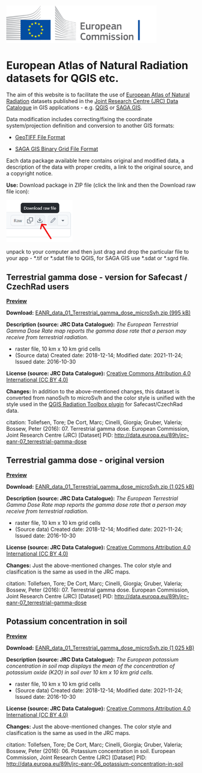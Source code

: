  <img src="_images/EC_logo.png" alt="logo of European Commission" width="400"/>

# European Atlas of Natural Radiation datasets for QGIS etc.

The aim of this website is to facilitate the use of [European Atlas of Natural Radiation](https://remon.jrc.ec.europa.eu/About/Atlas-of-Natural-Radiation) datasets published in the [Joint Research Centre (JRC) Data Catalogue](https://data.jrc.ec.europa.eu/collection/id-0057) in GIS applications - e.g. [QGIS](https://qgis.org/) or [SAGA GIS](https://sourceforge.net/projects/saga-gis/).

Data modification includes correcting/fixing the coordinate system/projection definition and conversion to another GIS formats:

- [GeoTIFF File Format](https://gdal.org/en/stable/drivers/raster/gtiff.html)

- [SAGA GIS Binary Grid File Format](https://gdal.org/en/stable/drivers/raster/sdat.html)

Each data package available here contains original and modified data, a description of the data with proper credits, a link to the original source, and a copyright notice.

**Use:**
Download package in ZIP file (click the link and then the Download raw file icon):

<img src="_images/download_raw.png" alt="Download raw file icon">

unpack to your computer and then just drag and drop the particular file to your app - *.tif or *.sdat file to QGIS, for SAGA GIS use *.sdat or *.sgrd file.



## Terrestrial gamma dose - version for Safecast / CzechRad users

**[Preview](_images/EANR_Terrestrial_gamma_dose_microSvh_preview.jpg)**

**Download:** [EANR_data_01_Terrestrial_gamma_dose_microSvh.zip (995 kB)](https://github.com/juhele/opengeodata/blob/master/EANR_data/_data/EANR_data_01_Terrestrial_gamma_dose_microSvh.zip)

**Description (source: JRC Data Catalogue):**
*The European Terrestrial Gamma Dose Rate map reports the gamma dose rate that a person may receive from terrestrial radiation.*
- raster file, 10 km x 10 km grid cells
- (Source data) Created date: 2018-12-14; Modified date: 2021-11-24; Issued date: 2016-10-30

**License (source: JRC Data Catalogue):** [Creative Commons Attribution 4.0 International (CC BY 4.0)](https://creativecommons.org/licenses/by/4.0)

**Changes:**
In addition to the above-mentioned changes, this dataset is converted from nanoSv/h to microSv/h and the color style is unified with the style used in the [QGIS Radiation Toolbox plugin](https://opengeolabs.gitlab.io/radiation-toolbox/qgis-radiation-toolbox-plugin/) for Safecast/CzechRad data.

citation:
Tollefsen, Tore; De Cort, Marc; Cinelli, Giorgia; Gruber, Valeria; Bossew, Peter (2016): 07. Terrestrial gamma dose. European Commission, Joint Research Centre (JRC) [Dataset] PID: http://data.europa.eu/89h/jrc-eanr-07_terrestrial-gamma-dose

## Terrestrial gamma dose - original version

**[Preview](_images/EANR_Terrestrial_gamma_dose_nSvh_preview.jpg)**

**Download:** [EANR_data_01_Terrestrial_gamma_dose_microSvh.zip (1 025 kB)](https://github.com/juhele/opengeodata/blob/master/EANR_data/_data/EANR_data_02_Terrestrial_gamma_dose_nanoSvh.zip)

**Description (source: JRC Data Catalogue):**
*The European Terrestrial Gamma Dose Rate map reports the gamma dose rate that a person may receive from terrestrial radiation.*
- raster file, 10 km x 10 km grid cells
- (Source data) Created date: 2018-12-14; Modified date: 2021-11-24; Issued date: 2016-10-30

**License (source: JRC Data Catalogue):** [Creative Commons Attribution 4.0 International (CC BY 4.0)](https://creativecommons.org/licenses/by/4.0)

**Changes:**
Just the above-mentioned changes. The color style and clasification is the same as used in the JRC maps.

citation:
Tollefsen, Tore; De Cort, Marc; Cinelli, Giorgia; Gruber, Valeria; Bossew, Peter (2016): 07. Terrestrial gamma dose. European Commission, Joint Research Centre (JRC) [Dataset] PID: http://data.europa.eu/89h/jrc-eanr-07_terrestrial-gamma-dose


## Potassium concentration in soil

**[Preview](_images/EANR_Potassium_in_soil_preview.jpg)**

**Download:** [EANR_data_01_Terrestrial_gamma_dose_microSvh.zip (1 025 kB)](https://github.com/juhele/opengeodata/blob/master/EANR_data/_data/EANR_data_02_Terrestrial_gamma_dose_nanoSvh.zip)

**Description (source: JRC Data Catalogue):**
*The European potassium concentration in soil map displays the mean of the concentration of potassium oxide (K2O) in soil over 10 km x 10 km grid cells.*
- raster file, 10 km x 10 km grid cells
- (Source data) Created date: 2018-12-14; Modified date: 2021-11-24; Issued date: 2016-10-30

**License (source: JRC Data Catalogue):** [Creative Commons Attribution 4.0 International (CC BY 4.0)](https://creativecommons.org/licenses/by/4.0)

**Changes:**
Just the above-mentioned changes. The color style and clasification is the same as used in the JRC maps.

citation:
Tollefsen, Tore; De Cort, Marc; Cinelli, Giorgia; Gruber, Valeria; Bossew, Peter (2016): 06. Potassium concentration in soil. European Commission, Joint Research Centre (JRC) [Dataset] PID: http://data.europa.eu/89h/jrc-eanr-06_potassium-concentration-in-soil
